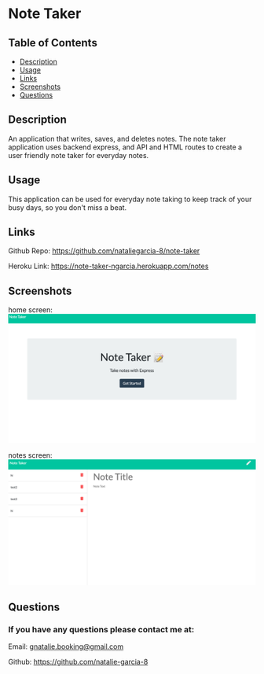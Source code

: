# Note Taker

## Table of Contents
* [Description](#description)
* [Usage](#usage)
* [Links](#links)
* [Screenshots](#screenshots)
* [Questions](#questions)

## Description
An application that writes, saves, and deletes notes. The note taker application uses backend express, and  API and HTML routes to create a user friendly note taker for everyday notes.


## Usage
This application can be used for everyday note taking to keep track of your busy days, so you don't miss a beat. 

## Links
Github Repo: https://github.com/nataliegarcia-8/note-taker

Heroku Link: https://note-taker-ngarcia.herokuapp.com/notes

## Screenshots
home screen:
<img src="img/homescreen.png" alt="home screen image">

notes screen:
<img src="img/notesscreen.png" alt="home screen image">


## Questions 
### If you have any questions please contact me at:
Email: gnatalie.booking@gmail.com

Github: https://github.com/natalie-garcia-8